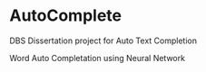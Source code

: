# AutoComplete
DBS Dissertation project for Auto Text Completion 

Word Auto Completation using Neural Network
